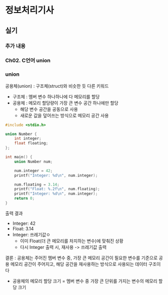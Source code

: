 # 정보처리기사

## 실기

### 추가 내용

### Ch02. C언어 union

### union

공용체(union) : 구조체(struct)와 비슷한 듯 다른 키워드

- 구조체 : 멤버 변수 하나하나에 다 메모리를 할당
- 공용체 : 메모리 할당량이 가장 큰 변수 공간 하나에만 할당
  - 해당 변수 공간을 공동으로 사용
  - 새로운 값을 덮어쓰는 방식으로 메모리 공간 사용

```c
#include <stdio.h>

union Number {
    int integer;
    float floating;
};

int main() {
    union Number num;

    num.integer = 42;
    printf("Integer: %d\n", num.integer);

    num.floating = 3.14;
    printf("Float: %.2f\n", num.floating);
    printf("Integer: %d\n", num.integer);
    return 0;
}
```

출력 결과

- Integer: 42
- Float: 3.14
- Integer: 쓰레기값ㅇ
  - 이미 Float(더 큰 메모리를 차지하는 변수)에 맞춰진 상황
  - 다시 Integer 출력 시, 재사용 -> 쓰레기값 출력

결론 : 공용체는 주어진 멤버 변수 중, 가장 큰 메모리 공간이 필요한 변수를 기준으로 공용 메모리 공간이 주어지고, 해당 공간을 재사용하는 방식으로 사용되는 데이터 구조이다

- 공용체의 메모리 할당 크기 = 멤버 변수 중 가장 큰 단위를 가지는 변수의 메모리 할당 크기
